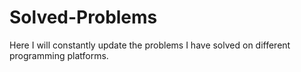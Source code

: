 # Solved-Problems
Here I will constantly update the problems I have solved on different programming platforms.
